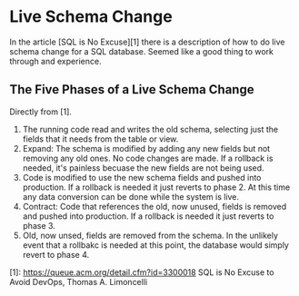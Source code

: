 # Live Schema Change

In the article [SQL is No Excuse][1] there is a description of how to do live schema change for a SQL database.  Seemed like a good thing
to work through and experience.

## The Five Phases of a Live Schema Change

Directly from [1].

1. The running code read and writes the old schema, selecting just the fields that it needs from the table or view.
2. Expand: The schema is modified by adding any new fields but not removing any old ones.  No code changes are made.  If
   a rollback is needed, it's painless becuase the new fields are not being used.
3. Code is modified to use the new schema fields and pushed into production.  If a rollback is needed it just reverts
   to phase 2.  At this time any data conversion can be done while the system is live.
4. Contract: Code that references the old, now unused, fields is removed and pushed into production.  If a rollback is
   needed it just reverts to phase 3.
5. Old, now unsed, fields are removed from the schema.  In the unlikely event that a rollbakc is needed at this point,
   the database would simply revert to phase 4.


[1]: https://queue.acm.org/detail.cfm?id=3300018      SQL is No Excuse to Avoid DevOps, Thomas A. Limoncelli 

